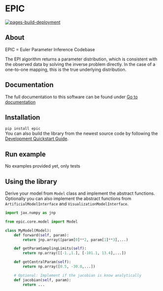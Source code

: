 # EPIC

[![pages-build-deployment](https://github.com/Systems-Theory-in-Systems-Biology/EPIC/actions/workflows/pages/pages-build-deployment/badge.svg)](https://github.com/Systems-Theory-in-Systems-Biology/EPIC/actions/workflows/pages/pages-build-deployment)

## About

EPIC = Euler Parameter Inference Codebase

The EPI algorithm returns a parameter distribution, which is consistent with the observed data by solving the inverse problem directly. In the case of a one-to-one mapping, this is the true underlying distribution.

## Documentation

The full documentation to this software can be found under [Go to documentation](https://Systems-Theory-in-Systems-Biology.github.io/EPIC/)

## Installation

```pip install epic```\
You can also build the library from the newest source code by following the [Development Quickstart Guide](./DEVELOPMENT.md#quickstart).

## Run example

No examples provided yet, only tests

## Using the library

Derive your model from ```Model``` class and implement the abstract functions. Optionally you can also implement the abstract functions from ```ArtificialModelInterface``` and ```VisualizationModelInterface```.

```python
import jax.numpy as jnp

from epic.core.model import Model

class MyModel(Model):
    def forward(self, param):
        return jnp.array([param[0]**2, param[1]**3],...)

    def getParamSamplingLimits(self):
        return np.array([[-1.,1.], [-101.1, 13.4],...])

    def getCentralParam(self):
        return np.array([0.5, -30.0,...])

    # Optional: Implement if the jacobian is know analytically
    def jacobian(self, param):
        return ...
```
